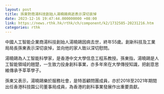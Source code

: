 ```yaml
---
layout: post
title: 孫東對商湯科技創始人湯曉鷗病逝表示深切哀悼
date: 2023-12-16 19:47:44.000000000 +08:00
link: https://news.rthk.hk/rthk/ch/component/k2/1732585-20231216.htm
categories: rthk
---
```


中國人工智能企業商湯科技創始人湯曉鷗因病去世，終年55歲。創新科技及工業局局長孫東表示深切哀悼，並向他的家人致以深切慰問。

湯曉鷗為人工智能科學家，是香港中文大學信息工程系教授。孫東指，湯曉鷗是人工智能領域的翹楚，一生致力投身創科事業，亦多年來在大學傳授知識，把創意思維傳承予莘莘學子。

孫東又表示，湯曉鷗樂於服務社會，是特首顧問團成員，亦於2018至2021年期間出任香港科技園公司董事局成員，為香港的創科事業發展作出重要貢獻。
